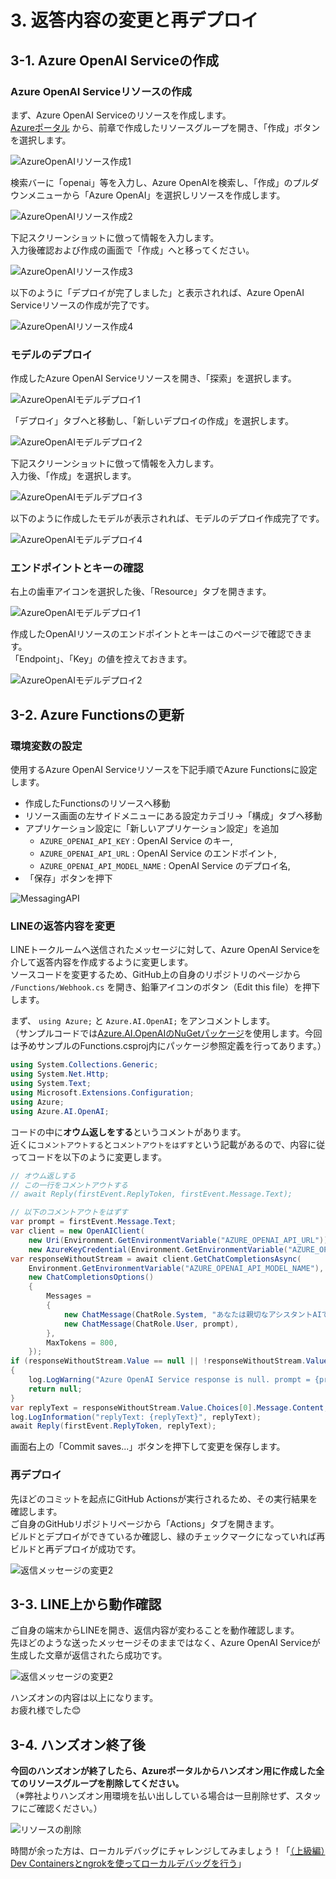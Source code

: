 # 3. 返答内容の変更と再デプロイ
## 3-1. Azure OpenAI Serviceの作成
### Azure OpenAI Serviceリソースの作成
まず、Azure OpenAI Serviceのリソースを作成します。  
[Azureポータル](https://portal.azure.com) から、前章で作成したリソースグループを開き、「作成」ボタンを選択します。

![AzureOpenAIリソース作成1](images/create_azureopenai_1.png)

検索バーに「openai」等を入力し、Azure OpenAIを検索し、「作成」のプルダウンメニューから「Azure OpenAI」を選択しリソースを作成します。

![AzureOpenAIリソース作成2](images/create_azureopenai_2.png)

下記スクリーンショットに倣って情報を入力します。  
入力後確認および作成の画面で「作成」へと移ってください。

![AzureOpenAIリソース作成3](images/create_azureopenai_3.png)

以下のように「デプロイが完了しました」と表示されれば、Azure OpenAI Serviceリソースの作成が完了です。

![AzureOpenAIリソース作成4](images/create_azureopenai_4.png)

### モデルのデプロイ
作成したAzure OpenAI Serviceリソースを開き、「探索」を選択します。

![AzureOpenAIモデルデプロイ1](images/deploy_azureopenai_1.png)

「デプロイ」タブへと移動し、「新しいデプロイの作成」を選択します。

![AzureOpenAIモデルデプロイ2](images/deploy_azureopenai_2.png)

下記スクリーンショットに倣って情報を入力します。  
入力後、「作成」を選択します。

![AzureOpenAIモデルデプロイ3](images/deploy_azureopenai_3.png)

以下のように作成したモデルが表示されれば、モデルのデプロイ作成完了です。

![AzureOpenAIモデルデプロイ4](images/deploy_azureopenai_4.png)

### エンドポイントとキーの確認
右上の歯車アイコンを選択した後、「Resource」タブを開きます。

![AzureOpenAIモデルデプロイ1](images/check_azureopenai_key_1.png)

作成したOpenAIリソースのエンドポイントとキーはこのページで確認できます。  
「Endpoint」、「Key」の値を控えておきます。

![AzureOpenAIモデルデプロイ2](images/check_azureopenai_key_2.png)

## 3-2. Azure Functionsの更新
### 環境変数の設定
使用するAzure OpenAI Serviceリソースを下記手順でAzure Functionsに設定します。

- 作成したFunctionsのリソースへ移動
- リソース画面の左サイドメニューにある設定カテゴリ→「構成」タブへ移動
- アプリケーション設定に「新しいアプリケーション設定」を追加
  - `AZURE_OPENAI_API_KEY` : OpenAI Service のキー,
  - `AZURE_OPENAI_API_URL` : OpenAI Service のエンドポイント,
  - `AZURE_OPENAI_API_MODEL_NAME` : OpenAI Service のデプロイ名,
- 「保存」ボタンを押下

![MessagingAPI](images/setting_env_variables_1.png)

### LINEの返答内容を変更
LINEトークルームへ送信されたメッセージに対して、Azure OpenAI Serviceを介して返答内容を作成するように変更します。  
ソースコードを変更するため、GitHub上の自身のリポジトリのページから `/Functions/Webhook.cs` を開き、鉛筆アイコンのボタン（Edit this file）を押下します。

まず、 `using Azure;` と `Azure.AI.OpenAI;` をアンコメントします。  
（サンプルコードでは[Azure.AI.OpenAIのNuGetパッケージ](https://www.nuget.org/packages/Azure.AI.OpenAI)を使用します。今回は予めサンプルのFunctions.csproj内にパッケージ参照定義を行ってあります。）

```cs
using System.Collections.Generic;
using System.Net.Http;
using System.Text;
using Microsoft.Extensions.Configuration;
using Azure;
using Azure.AI.OpenAI;
```

コードの中に**オウム返しをする**というコメントがあります。  
近くに`コメントアウトする`と`コメントアウトをはずす`という記載があるので、内容に従ってコードを以下のように変更します。

```cs
// オウム返しする
// この一行をコメントアウトする
// await Reply(firstEvent.ReplyToken, firstEvent.Message.Text);

// 以下のコメントアウトをはずす
var prompt = firstEvent.Message.Text;
var client = new OpenAIClient(
    new Uri(Environment.GetEnvironmentVariable("AZURE_OPENAI_API_URL")),
    new AzureKeyCredential(Environment.GetEnvironmentVariable("AZURE_OPENAI_API_KEY")));
var responseWithoutStream = await client.GetChatCompletionsAsync(
    Environment.GetEnvironmentVariable("AZURE_OPENAI_API_MODEL_NAME"),
    new ChatCompletionsOptions()
    {
        Messages =
        {
            new ChatMessage(ChatRole.System, "あなたは親切なアシスタントAIです。"),
            new ChatMessage(ChatRole.User, prompt),
        },
        MaxTokens = 800,
    });
if (responseWithoutStream.Value == null || !responseWithoutStream.Value.Choices.Any())
{
    log.LogWarning("Azure OpenAI Service response is null. prompt = {prompt}", prompt);
    return null;
}
var replyText = responseWithoutStream.Value.Choices[0].Message.Content;
log.LogInformation("replyText: {replyText}", replyText);
await Reply(firstEvent.ReplyToken, replyText);
```

画面右上の「Commit saves...」ボタンを押下して変更を保存します。

### 再デプロイ
先ほどのコミットを起点にGitHub Actionsが実行されるため、その実行結果を確認します。  
ご自身のGitHubリポジトリページから「Actions」タブを開きます。  
ビルドとデプロイができているか確認し、緑のチェックマークになっていれば再ビルドと再デプロイが成功です。

![返信メッセージの変更2](images/reply_change_2.png)

## 3-3. LINE上から動作確認
ご自身の端末からLINEを開き、返信内容が変わることを動作確認します。  
先ほどのような送ったメッセージそのままではなく、Azure OpenAI Serviceが生成した文章が返信されたら成功です。

![返信メッセージの変更2](images/reply_change_3.png)

ハンズオンの内容は以上になります。  
お疲れ様でした:blush:

## 3-4. ハンズオン終了後
**今回のハンズオンが終了したら、Azureポータルからハンズオン用に作成した全てのリソースグループを削除してください。**  
（※弊社よりハンズオン用環境を払い出ししている場合は一旦削除せず、スタッフにご確認ください。）

![リソースの削除](images/delete_resourcegroup_1.png)

時間が余った方は、ローカルデバッグにチャレンジしてみましょう！「[（上級編）Dev Containersとngrokを使ってローカルデバッグを行う](/docs/4-document-suppliment.md)」
